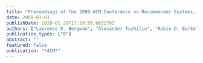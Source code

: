 ```yaml
---
title: "Proceedings of the 2009 ACM Conference on Recommender Systems, RecSys 2009, New York, NY, USA, October 23-25, 2009"
date: 2009-01-01
publishDate: 2020-01-20T17:19:56.663270Z
authors: ["Lawrence D. Bergman", "Alexander Tuzhilin", "Robin D. Burke", "Alexander Felfernig", "Lars Schmidt-Thieme"]
publication_types: ["0"]
abstract: ""
featured: false
publication: "*ACM*"
---
```


